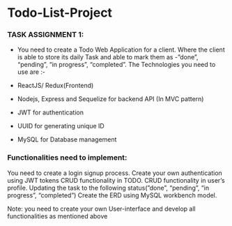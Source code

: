 # Todo-List-Project

### TASK ASSIGNMENT 1:

- You need to create a Todo Web Application for a client. Where the client is able to store its daily Task and able to mark them as  -”done”, “pending”, “in progress”, “completed”. The Technologies you need to use are :-

- ReactJS/ Redux(Frontend)
- Nodejs, Express and Sequelize for backend API (In MVC pattern)
- JWT for authentication
- UUID for generating unique ID
- MySQL for Database management
 

### Functionalities need to implement:

You need to create a login signup process.
Create your own authentication using JWT tokens
CRUD functionality in TODO.
CRUD functionality in user’s profile.
Updating the task to the following status(”done”, “pending”, “in progress”, “completed”)
Create the ERD using MySQL workbench model.
 

Note: you need to create your own User-interface and develop all functionalities as mentioned above